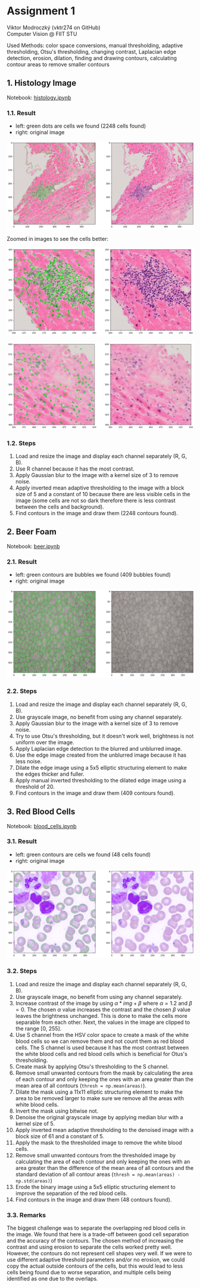# Assignment 1

Viktor Modroczký (vktr274 on GitHub)\
Computer Vision @ FIIT STU

Used Methods: color space conversions, manual thresholding, adaptive thresholding, Otsu's thresholding, changing contrast, Laplacian edge detection, erosion, dilation, finding and drawing contours, calculating contour areas to remove smaller contours

## 1. Histology Image

Notebook: [histology.ipynb](histology.ipynb)

### 1.1. Result

- left: green dots are cells we found (2248 cells found)
- right: original image

![histology](images/histology_result.png)

Zoomed in images to see the cells better:

![histology_zoom_1](images/histology_result_zoom_1.png)

![histology_zoom_2](images/histology_result_zoom_2.png)

### 1.2. Steps

1. Load and resize the image and display each channel separately (R, G, B).
2. Use R channel because it has the most contrast.
3. Apply Gaussian blur to the image with a kernel size of 3 to remove noise.
4. Apply inverted mean adaptive thresholding to the image with a block size of 5 and a constant of 10 because there are less visible cells in the image (some cells are not so dark therefore there is less contrast between the cells and background).
5. Find contours in the image and draw them (2248 contours found).

## 2. Beer Foam

Notebook: [beer.ipynb](beer.ipynb)

### 2.1. Result

- left: green contours are bubbles we found (409 bubbles found)
- right: original image

![beer](images/beer_result.png)

### 2.2. Steps

1. Load and resize the image and display each channel separately (R, G, B).
2. Use grayscale image, no benefit from using any channel separately.
3. Apply Gaussian blur to the image with a kernel size of 3 to remove noise.
4. Try to use Otsu's thresholding, but it doesn't work well, brightness is not uniform over the image.
5. Apply Laplacian edge detection to the blurred and unblurred image.
6. Use the edge image created from the unblurred image because it has less noise.
7. Dilate the edge image using a 5x5 elliptic structuring element to make the edges thicker and fuller.
8. Apply manual inverted thresholding to the dilated edge image using a threshold of 20.
9. Find contours in the image and draw them (409 contours found).

## 3. Red Blood Cells

Notebook: [blood_cells.ipynb](blood_cells.ipynb)

### 3.1. Result

- left: green contours are cells we found (48 cells found)
- right: original image

![blood](images/blood_result.png)

### 3.2. Steps

1. Load and resize the image and display each channel separately (R, G, B).
2. Use grayscale image, no benefit from using any channel separately.
3. Increase contrast of the image by using $\alpha * img + \beta$ where $\alpha = 1.2$ and $\beta = 0$. The chosen $\alpha$ value increases the contrast and the chosen $\beta$ value leaves the brightness unchanged. This is done to make the cells more separable from each other. Next, the values in the image are clipped to the range [0, 255].
4. Use S channel from the HSV color space to create a mask of the white blood cells so we can remove them and not count them as red blood cells. The S channel is used because it has the most contrast between the white blood cells and red blood cells which is beneficial for Otus's thresholding.
5. Create mask by applying Otsu's thresholding to the S channel.
6. Remove small unwanted contours from the mask by calculating the area of each contour and only keeping the ones with an area greater than the mean area of all contours (`thresh = np.mean(areas)`).
7. Dilate the mask using a 11x11 elliptic structuring element to make the area to be removed larger to make sure we remove all the areas with white blood cells.
8. Invert the mask using bitwise not.
9. Denoise the original grayscale image by applying median blur with a kernel size of 5.
10. Apply inverted mean adaptive thresholding to the denoised image with a block size of 61 and a constant of 5.
11. Apply the mask to the thresholded image to remove the white blood cells.
12. Remove small unwanted contours from the thresholded image by calculating the area of each contour and only keeping the ones with an area greater than the difference of the mean area of all contours and the standard deviation of all contour areas (`thresh = np.mean(areas) - np.std(areas)`)
13. Erode the binary image using a 5x5 elliptic structuring element to improve the separation of the red blood cells.
14. Find contours in the image and draw them (48 contours found).

### 3.3. Remarks

The biggest challenge was to separate the overlapping red blood cells in the image. We found that here is a trade-off between good cell separation and the accuracy of the contours. The chosen method of increasing the contrast and using erosion to separate the cells worked pretty well. However, the contours do not represent cell shapes very well. If we were to use different adaptive threshold parameters and/or no erosion, we could copy the actual outside contours of the cells, but this would lead to less cells being found due to worse separation, and multiple cells being identified as one due to the overlaps.

